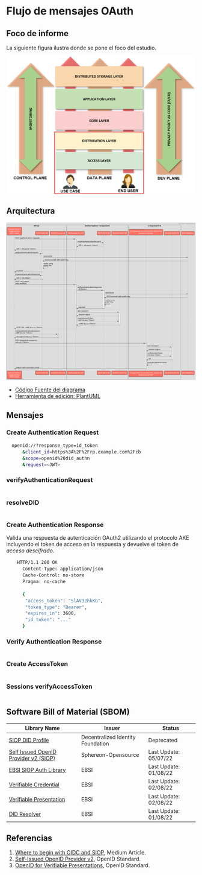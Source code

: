 # Flujo de mensajes OAuth

## Foco de informe

La siguiente figura ilustra donde se pone el foco del estudio.

   ![alt text](./img/focus.png "Focus")

## Arquitectura

   ![alt text](./img/did-oidc_siop_v2.png "Focus")

- [Código Fuente del diagrama](./img/DID-OIDC_SIOP_sequence_diagram.txt)
- [Herramienta de edición: PlantUML](https://plantuml.com/)

## Mensajes

### Create Authentication Request

```bash
  openid://?response_type=id_token
      &client_id=https%3A%2F%2Frp.example.com%2Fcb
      &scope=openid%20did_authn
      &request=<JWT>
```

### verifyAuthenticationRequest

```bash
```

### resolveDID

```bash
```

### Create Authentication Response

Valida una respuesta de autenticación OAuth2 utilizando el protocolo AKE incluyendo el token de acceso en la respuesta y devuelve el token de *acceso descifrado*.

```bash
    HTTP/1.1 200 OK
      Content-Type: application/json
      Cache-Control: no-store
      Pragma: no-cache
      
      {
       "access_token": "SlAV32hkKG",
       "token_type": "Bearer",
       "expires_in": 3600,
       "id_token": "..."
      }
```

### Verify Authentication Response

```bash
```

### Create AccessToken

```bash
```

### Sessions verifyAccessToken

```bash
```

## Software Bill of Material (SBOM)

| Library Name          |        Issuer                    |   Status              |
|-----------------------|----------------------------------|-----------------------|
|[SIOP DID Profile](https://github.com/decentralized-identity/did-siop) | Decentralized Identity Foundation | Deprecated            |
|[Self Issued OpenID Provider v2 (SIOP)](https://github.com/Sphereon-Opensource/did-auth-siop)| Sphereon-Opensource| Last Update: 05/07/22 |
|[EBSI SIOP Auth Library](https://www.npmjs.com/package/@cef-ebsi/siop-auth)| EBSI                              | Last Update: 01/08/22 |
|[Verifiable Credential](https://www.npmjs.com/package/@cef-ebsi/verifiable-credential)| EBSI                              | Last Update: 02/08/22 |
|[Verifiable Presentation](https://www.npmjs.com/package/@cef-ebsi/verifiable-presentation)| EBSI                              | Last Update: 02/08/22 |
|[DID Resolver](https://www.npmjs.com/package/@cef-ebsi/ebsi-did-resolver)           | EBSI                              | Last Update: 01/08/22 |

## Referencias

1. [Where to begin with OIDC and SIOP](https://medium.com/decentralized-identity/where-to-begin-with-oidc-and-siop-7dd186c89796), Medium Article.
2. [Self-Issued OpenID Provider v2](https://openid.net/specs/openid-connect-self-issued-v2-1_0.html), OpenID Standard.
3. [OpenID for Verifiable Presentations](https://openid.net/specs/openid-4-verifiable-presentations-1_0.html), OpenID Standard.